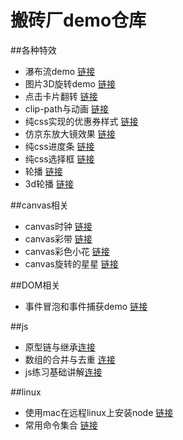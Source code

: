 # 搬砖厂demo仓库

##各种特效

- 瀑布流demo [链接](https://github.com/Himmas/Himmas_demo/tree/gh-pages/special-effects/waterfall-flow)
- 图片3D旋转demo [链接](https://github.com/Himmas/Himmas_demo/tree/gh-pages/special-effects/3d-rotate)
- 点击卡片翻转 [链接](https://github.com/Himmas/Himmas_demo/tree/gh-pages/special-effects/rolling-over)
- clip-path与动画 [链接](https://github.com/Himmas/Himmas_demo/tree/gh-pages/special-effects/clip-path)
- 纯css实现的优惠券样式 [链接](https://github.com/Himmas/Himmas_demo/tree/gh-pages/special-effects/discount)
- 仿京东放大镜效果 [链接](https://github.com/Himmas/Himmas_demo/tree/gh-pages/special-effects/magnifiers)
- 纯css进度条 [链接](https://github.com/Himmas/Himmas_demo/tree/gh-pages/special-effects/progress-bar)
- 纯css选择框 [链接](https://github.com/Himmas/Himmas_demo/tree/gh-pages/special-effects/selectBox)
- 轮播 [链接](https://github.com/Himmas/Himmas_demo/tree/gh-pages/special-effects/slider)
- 3d轮播 [链接](https://github.com/Himmas/Himmas_demo/tree/gh-pages/special-effects/carousel)

##canvas相关
- canvas时钟 [链接](https://github.com/Himmas/Himmas_demo/tree/gh-pages/canvas/particle-clock)
- canvas彩带 [链接](https://github.com/Himmas/Himmas_demo/tree/gh-pages/canvas/colours-bar)
- canvas彩色小花 [链接](https://github.com/Himmas/Himmas_demo/tree/gh-pages/canvas/canvas-flower)
- canvas旋转的星星 [链接](https://github.com/Himmas/Himmas_demo/tree/gh-pages/canvas/star-rotate)

##DOM相关

- 事件冒泡和事件捕获demo [链接](https://github.com/Himmas/Himmas_demo/tree/gh-pages/dom/event-bubbling)

##js
- 原型链与继承[连接](https://github.com/Himmas/Himmas_demo/tree/gh-pages/js/prototype-chain)
- 数组的合并与去重 [连接](https://github.com/Himmas/Himmas_demo/tree/gh-pages/js/array-concat)
- js练习基础讲解[连接](https://github.com/Himmas/Himmas_demo/tree/gh-pages/js/js-exercises)

##linux
- 使用mac在远程linux上安装node [链接](https://github.com/Himmas/Himmas_demo/tree/gh-pages/linux/linux-node)
- 常用命令集合 [链接](https://github.com/Himmas/Himmas_demo/tree/gh-pages/linux/linux-command.md)
